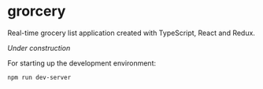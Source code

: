 # grorcery
Real-time grocery list application created with TypeScript, React and Redux.

*Under construction*

For starting up the development environment:

    npm run dev-server

